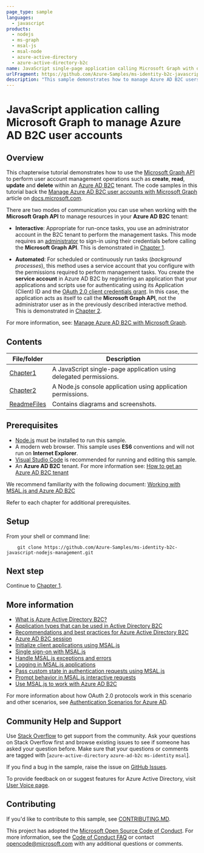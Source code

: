 ```yaml
---
page_type: sample
languages:
  - javascript
products:
  - nodejs
  - ms-graph
  - msal-js
  - msal-node
  - azure-active-directory  
  - azure-active-directory-b2c
name: JavaScript single-page application calling Microsoft Graph with delegated permissions to manage Azure AD B2C user accounts
urlFragment: https://github.com/Azure-Samples/ms-identity-b2c-javascript-nodejs-management
description: "This sample demonstrates how to manage Azure AD B2C users via Microsoft Graph in JavaScript applications"
---
```

# JavaScript application calling Microsoft Graph to manage Azure AD B2C user accounts

## Overview

This chapterwise tutorial demonstrates how to use the [Microsoft Graph API](https://docs.microsoft.com/graph/overview) to perform user account management operations such as **create**, **read**, **update** and **delete** within an [Azure AD B2C](https://docs.microsoft.com/azure/active-directory-b2c/overview) tenant. The code samples in this tutorial back the [Manage Azure AD B2C user accounts with Microsoft Graph](https://docs.microsoft.com/azure/active-directory-b2c/manage-user-accounts-graph-api) article on [docs.microsoft.com](https://docs.microsoft.com/).

There are two modes of communication you can use when working with the **Microsoft Graph API** to manage resources in your **Azure AD B2C** tenant:

- **Interactive**: Appropriate for run-once tasks, you use an administrator account in the B2C tenant to perform the management tasks. This mode requires an [administrator](https://docs.microsoft.com/azure/active-directory-b2c/user-overview#work-account) to sign-in using their credentials before calling the **Microsoft Graph API**. This is demonstrated in [Chapter 1](./Chapter1).

- **Automated**: For scheduled or continuously run tasks (*background processes*), this method uses a service account that you configure with the permissions required to perform management tasks. You create the **service account** in Azure AD B2C by registering an application that your applications and scripts use for authenticating using its Application (Client) ID and the [OAuth 2.0 client credentials grant](https://docs.microsoft.com/azure/active-directory/develop/v2-oauth2-client-creds-grant-flow). In this case, the application acts as itself to call the **Microsoft Graph API**, not the administrator user as in the previously described interactive method. This is demonstrated in [Chapter 2](./Chapter2).

For more information, see: [Manage Azure AD B2C with Microsoft Graph](https://docs.microsoft.com/azure/active-directory-b2c/microsoft-graph-get-started).

## Contents

| File/folder            | Description                                                       |
|------------------------|-------------------------------------------------------------------|
| [Chapter1](./Chapter1) | A JavaScript single-page application using delegated permissions. |
| [Chapter2](./Chapter2) | A Node.js console application using application permissions.      |
| [ReadmeFiles](./Chapter2) | Contains diagrams and screenshots.                             |

## Prerequisites

- [Node.js](https://nodejs.org/en/download/) must be installed to run this sample.
- A modern web browser. This sample uses **ES6** conventions and will not run on **Internet Explorer**.
- [Visual Studio Code](https://code.visualstudio.com/download) is recommended for running and editing this sample.
- An **Azure AD B2C** tenant. For more information see: [How to get an Azure AD B2C tenant](https://docs.microsoft.com/azure/active-directory-b2c/tutorial-create-tenant)

We recommend familiarity with the following document: [Working with MSAL.js and Azure AD B2C](https://github.com/AzureAD/microsoft-authentication-library-for-js/blob/dev/lib/msal-browser/docs/working-with-b2c.md)

Refer to each chapter for additional prerequisites.

## Setup

From your shell or command line:

```console
    git clone https://github.com/Azure-Samples/ms-identity-b2c-javascript-nodejs-management.git
```

## Next step

Continue to [Chapter 1](./Chapter1).

## More information

- [What is Azure Active Directory B2C?](https://docs.microsoft.com/azure/active-directory-b2c/overview)
- [Application types that can be used in Active Directory B2C](https://docs.microsoft.com/azure/active-directory-b2c/application-types)
- [Recommendations and best practices for Azure Active Directory B2C](https://docs.microsoft.com/azure/active-directory-b2c/best-practices)
- [Azure AD B2C session](https://docs.microsoft.com/azure/active-directory-b2c/session-overview)
- [Initialize client applications using MSAL.js](https://docs.microsoft.com/azure/active-directory/develop/msal-js-initializing-client-applications)
- [Single sign-on with MSAL.js](https://docs.microsoft.com/azure/active-directory/develop/msal-js-sso)
- [Handle MSAL.js exceptions and errors](https://docs.microsoft.com/azure/active-directory/develop/msal-handling-exceptions?tabs=javascript)
- [Logging in MSAL.js applications](https://docs.microsoft.com/azure/active-directory/develop/msal-logging?tabs=javascript)
- [Pass custom state in authentication requests using MSAL.js](https://docs.microsoft.com/azure/active-directory/develop/msal-js-pass-custom-state-authentication-request)
- [Prompt behavior in MSAL.js interactive requests](https://docs.microsoft.com/azure/active-directory/develop/msal-js-prompt-behavior)
- [Use MSAL.js to work with Azure AD B2C](https://docs.microsoft.com/azure/active-directory/develop/msal-b2c-overview)

For more information about how OAuth 2.0 protocols work in this scenario and other scenarios, see [Authentication Scenarios for Azure AD](https://docs.microsoft.com/azure/active-directory/develop/authentication-flows-app-scenarios).

## Community Help and Support

Use [Stack Overflow](http://stackoverflow.com/questions/tagged/msal) to get support from the community.
Ask your questions on Stack Overflow first and browse existing issues to see if someone has asked your question before.
Make sure that your questions or comments are tagged with [`azure-active-directory` `azure-ad-b2c` `ms-identity` `msal`].

If you find a bug in the sample, raise the issue on [GitHub Issues](../issues).

To provide feedback on or suggest features for Azure Active Directory, visit [User Voice page](https://feedback.azure.com/forums/169401-azure-active-directory).

## Contributing

If you'd like to contribute to this sample, see [CONTRIBUTING.MD](/CONTRIBUTING.md).

This project has adopted the [Microsoft Open Source Code of Conduct](https://opensource.microsoft.com/codeofconduct/). For more information, see the [Code of Conduct FAQ](https://opensource.microsoft.com/codeofconduct/faq/) or contact [opencode@microsoft.com](mailto:opencode@microsoft.com) with any additional questions or comments.